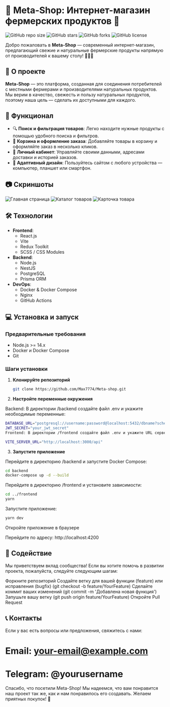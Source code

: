 # 🛒 Meta-Shop: Интернет-магазин фермерских продуктов 🌿

![GitHub repo size](https://img.shields.io/github/repo-size/Max7774/Meta-shop)
![GitHub stars](https://img.shields.io/github/stars/Max7774/Meta-shop?style=social)
![GitHub forks](https://img.shields.io/github/forks/Max7774/Meta-shop?style=social)
![GitHub license](https://img.shields.io/github/license/Max7774/Meta-shop)

Добро пожаловать в **Meta-Shop** — современный интернет-магазин, предлагающий свежие и натуральные фермерские продукты напрямую от производителей к вашему столу! 🥕🍎🥛

## 📖 О проекте

**Meta-Shop** — это платформа, созданная для соединения потребителей с местными фермерами и производителями натуральных продуктов. Мы верим в качество, свежесть и пользу натуральных продуктов, поэтому наша цель — сделать их доступными для каждого.

## 🚀 Функционал

- 🔍 **Поиск и фильтрация товаров**: Легко находите нужные продукты с помощью удобного поиска и фильтров.
- 🛒 **Корзина и оформление заказа**: Добавляйте товары в корзину и оформляйте заказ в несколько кликов.
- 👤 **Личный кабинет**: Управляйте своими данными, адресами доставки и историей заказов.
- 📱 **Адаптивный дизайн**: Пользуйтесь сайтом с любого устройства — компьютер, планшет или смартфон.

## 📷 Скриншоты

<!-- Замените ссылки на скриншоты вашего проекта -->

![Главная страница](https://via.placeholder.com/800x400.png?text=Главная+страница)
![Каталог товаров](https://via.placeholder.com/800x400.png?text=Каталог+товаров)
![Карточка товара](https://via.placeholder.com/800x400.png?text=Карточка+товара)

## 🛠 Технологии

- **Frontend**:
  - React.js
  - Vite
  - Redux Toolkit
  - SCSS / CSS Modules
- **Backend**:
  - Node.js
  - NestJS
  - PostgreSQL
  - Prisma ORM
- **DevOps**:
  - Docker & Docker Compose
  - Nginx
  - GitHub Actions

## 💻 Установка и запуск

### Предварительные требования

- Node.js >= 14.x
- Docker и Docker Compose
- Git

### Шаги установки

1. **Клонируйте репозиторий**

   ```bash
   git clone https://github.com/Max7774/Meta-shop.git

   ```

2. **Настройте переменные окружения**

Backend: В директории /backend создайте файл .env и укажите необходимые переменные:

```bash
DATABASE_URL="postgresql://username:password@localhost:5432/dbname?schema=public"
JWT_SECRET="your_jwt_secret"
Frontend: В директории /frontend создайте файл .env и укажите URL сервера:

VITE_SERVER_URL="http://localhost:3000/api"
```

3. **Запустите приложение**

Перейдите в директорию /backend и запустите Docker Compose:

```bash
cd backend
docker-compose up -d --build
```

Перейдите в директорию /frontend и установите зависимости:

```bash
cd ../frontend
yarn
```

Запустите приложение:

```bash
yarn dev
```

Откройте приложение в браузере

Перейдите по адресу: http://localhost:4200

## 🤝 Содействие

Мы приветствуем вклад сообщества! Если вы хотите помочь в развитии проекта, пожалуйста, следуйте следующим шагам:

Форкните репозиторий
Создайте ветку для вашей функции (feature) или исправления (bugfix) (git checkout -b feature/YourFeature)
Сделайте коммит ваших изменений (git commit -m 'Добавлена новая функция')
Запушьте вашу ветку (git push origin feature/YourFeature)
Откройте Pull Request

## 📞 Контакты

Если у вас есть вопросы или предложения, свяжитесь с нами:

# Email: your-email@example.com

# Telegram: @yourusername

Спасибо, что посетили Meta-Shop! Мы надеемся, что вам понравится наш проект так же, как и нам понравилось его создавать. Желаем приятных покупок! 🌟
